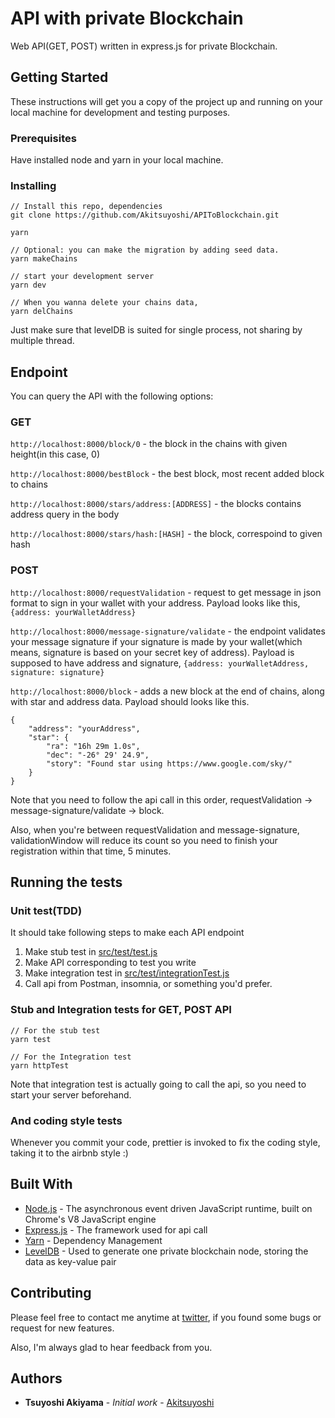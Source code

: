 # API with private Blockchain

Web API(GET, POST) written in express.js for private Blockchain.

## Getting Started

These instructions will get you a copy of the project up and running on your local machine for development and testing purposes.

### Prerequisites

Have installed node and yarn in your local machine.

### Installing

```
// Install this repo, dependencies
git clone https://github.com/Akitsuyoshi/APIToBlockchain.git

yarn

// Optional: you can make the migration by adding seed data.
yarn makeChains

// start your development server
yarn dev

// When you wanna delete your chains data,
yarn delChains
```

Just make sure that levelDB is suited for single process, not sharing by multiple thread.

 ## Endpoint

 You can query the API with the following options:

 ### GET

`http://localhost:8000/block/0` - the block in the chains with given height(in this case, 0)

`http://localhost:8000/bestBlock` - the best block, most recent added block to chains

`http://localhost:8000/stars/address:[ADDRESS]` - the blocks contains address query in the body

`http://localhost:8000/stars/hash:[HASH]` - the block, correspoind to given hash



### POST


`http://localhost:8000/requestValidation` - request to get message in json format to sign in your wallet with your address.
Payload looks like this, `{address: yourWalletAddress}`


`http://localhost:8000/message-signature/validate` - the endpoint validates your message signature if your signature is made by your wallet(which means, signature is based on your secret key of address). Payload is supposed to have address and signature, `{address: yourWalletAddress, signature: signature}`


`http://localhost:8000/block` - adds a new block at the end of chains, along with star and address data. Payload should looks like this.
```
{
    "address": "yourAddress",
    "star": {
        "ra": "16h 29m 1.0s",
        "dec": "-26° 29' 24.9",
        "story": "Found star using https://www.google.com/sky/"
    }
}
```

Note that you need to follow the api call in this order, requestValidation -> message-signature/validate -> block.


Also, when you're between requestValidation and message-signature, validationWindow will reduce its count so you need to finish your registration within that time, 5 minutes.


## Running the tests

### Unit test(TDD)

It should take following steps to make each API endpoint

1. Make stub test in [src/test/test.js](src/test/test.js)
2. Make API corresponding to test you write
3. Make integration test in [src/test/integrationTest.js](src/test/integrationTest.js)
4. Call api from Postman, insomnia, or something you'd prefer.


### Stub and Integration tests for GET, POST API

```
// For the stub test
yarn test

// For the Integration test
yarn httpTest
```

Note that integration test is actually going to call the api, so you need to start your server beforehand.

### And coding style tests

Whenever you commit your code, prettier is invoked to fix the coding style, taking it to the airbnb style :)


## Built With
* [Node.js](https://nodejs.org/en/) - The asynchronous event driven JavaScript runtime, built on Chrome's V8 JavaScript engine
* [Express.js](http://expressjs.com/en/api.html) - The  framework used for api call
* [Yarn](https://yarnpkg.com/en/) - Dependency Management
* [LevelDB](https://github.com/Level/level) - Used to generate one private blockchain node, storing the data as key-value pair

## Contributing

Please feel free to contact me anytime at [twitter](https://twitter.com/Akitsuyoshi244), if you found some bugs or request for new features.

Also, I'm always glad to hear feedback from you.

## Authors

* **Tsuyoshi Akiyama** - *Initial work* - [Akitsuyoshi](https://github.com/Akitsuyoshi)
